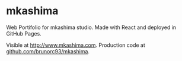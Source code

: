 # mkashima

Web Portifolio for mkashima studio.
Made with React and deployed in GitHub Pages.

Visible at http://www.mkashima.com.
Production code at [github.com/brunorc93/mkashima](https://github.com/brunorc93/mkashima).
